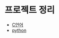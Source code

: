 # 프로젝트 정리

- [C언어](https://github.com/javor10/my_project/tree/c)
- [python](https://github.com/javor10/my_project/tree/python)